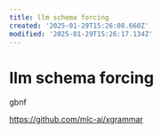 ```yaml
---
title: llm schema forcing
created: '2025-01-29T15:26:08.660Z'
modified: '2025-01-29T15:26:17.134Z'
---
```


# llm schema forcing

gbnf

https://github.com/mlc-ai/xgrammar
